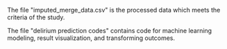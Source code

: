 The file "imputed_merge_data.csv" is the processed data which meets the criteria of the study.

The file "delirium prediction codes" contains code for machine learning modeling, result visualization, and transforming outcomes.
